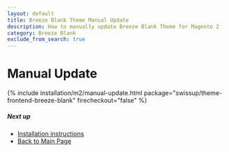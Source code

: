 ```yaml
---
layout: default
title: Breeze Blank Theme Manual Update
description: How to manually update Breeze Blank Theme for Magento 2
category: Breeze Blank
exclude_from_search: true
---
```


# Manual Update

{% include installation/m2/manual-update.html package="swissup/theme-frontend-breeze-blank" firecheckout="false" %}

##### Next up

 -  [Installation instructions](../)
 -  [Back to Main Page](../../)
